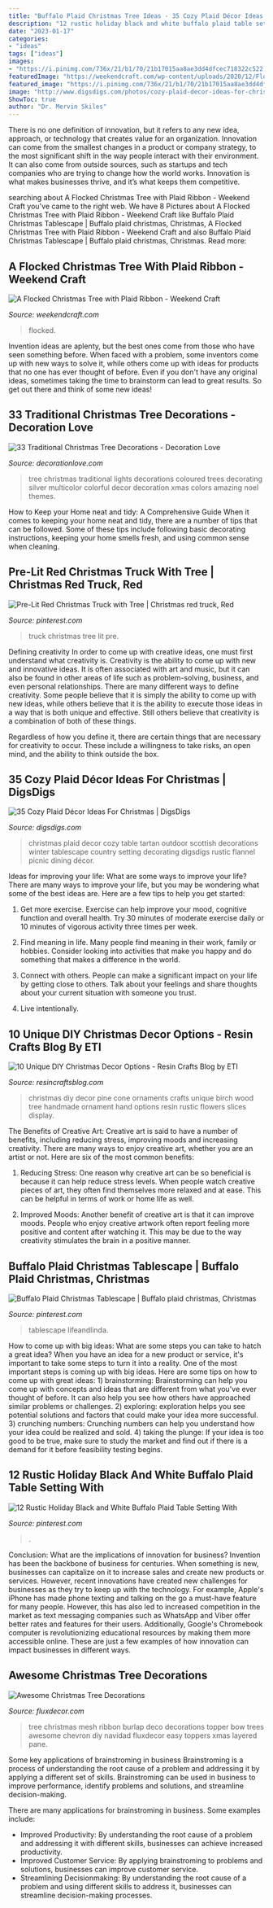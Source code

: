 ```yaml
---
title: "Buffalo Plaid Christmas Tree Ideas - 35 Cozy Plaid Décor Ideas For Christmas"
description: "12 rustic holiday black and white buffalo plaid table setting with"
date: "2023-01-17"
categories:
- "ideas"
tags: ["ideas"]
images:
- "https://i.pinimg.com/736x/21/b1/70/21b17015aa8ae3dd4dfcec718322c522.jpg"
featuredImage: "https://weekendcraft.com/wp-content/uploads/2020/12/FlockedChristmasTreeStar3.jpg"
featured_image: "https://i.pinimg.com/736x/21/b1/70/21b17015aa8ae3dd4dfcec718322c522.jpg"
image: "http://www.digsdigs.com/photos/cozy-plaid-decor-ideas-for-christmas-22.jpg"
ShowToc: true
author: "Dr. Mervin Skiles"
---
```



There is no one definition of innovation, but it refers to any new idea, approach, or technology that creates value for an organization. Innovation can come from the smallest changes in a product or company strategy, to the most significant shift in the way people interact with their environment. It can also come from outside sources, such as startups and tech companies who are trying to change how the world works. Innovation is what makes businesses thrive, and it’s what keeps them competitive.

	

		
searching about A Flocked Christmas Tree with Plaid Ribbon - Weekend Craft you've came to the right web. We have 8 Pictures about A Flocked Christmas Tree with Plaid Ribbon - Weekend Craft like Buffalo Plaid Christmas Tablescape | Buffalo plaid christmas, Christmas, A Flocked Christmas Tree with Plaid Ribbon - Weekend Craft and also Buffalo Plaid Christmas Tablescape | Buffalo plaid christmas, Christmas. Read more:
		
    
## A Flocked Christmas Tree With Plaid Ribbon - Weekend Craft

<img loading=lazy src="https://weekendcraft.com/wp-content/uploads/2020/12/FlockedChristmasTreeStar3.jpg" onerror="this.onerror=null;this.src='https://tse4.mm.bing.net/th?id=OIP.K3xb0Vs04bQZZf9-3N8Z4gHaLH&amp;pid=15.1';" alt="A Flocked Christmas Tree with Plaid Ribbon - Weekend Craft">

_Source: weekendcraft.com_

>flocked. 

	

Invention ideas are aplenty, but the best ones come from those who have seen something before. When faced with a problem, some inventors come up with new ways to solve it, while others come up with ideas for products that no one has ever thought of before. Even if you don't have any original ideas, sometimes taking the time to brainstorm can lead to great results. So get out there and think of some new ideas!

    
## 33 Traditional Christmas Tree Decorations - Decoration Love

<img loading=lazy src="http://www.decorationlove.com/wp-content/uploads/2016/10/Traditional-Christmas-Tree-2016.jpg" onerror="this.onerror=null;this.src='https://tse4.mm.bing.net/th?id=OIP.ExZttan3h4HypfootvgfDQHaLH&amp;pid=15.1';" alt="33 Traditional Christmas Tree Decorations - Decoration Love">

_Source: decorationlove.com_

>tree christmas traditional lights decorations coloured trees decorating silver multicolor colorful decor decoration xmas colors amazing noel themes. 

	

How to Keep your Home neat and tidy: A Comprehensive Guide
When it comes to keeping your home neat and tidy, there are a number of tips that can be followed. Some of these tips include following basic decorating instructions, keeping your home smells fresh, and using common sense when cleaning.

    
## Pre-Lit Red Christmas Truck With Tree | Christmas Red Truck, Red

<img loading=lazy src="https://i.pinimg.com/736x/34/56/aa/3456aa4dd011c270a32982d155d9f95f.jpg" onerror="this.onerror=null;this.src='https://tse1.mm.bing.net/th?id=OIP.SBofP6U1uWVuanDbEJnL-AHaHa&amp;pid=15.1';" alt="Pre-Lit Red Christmas Truck with Tree | Christmas red truck, Red">

_Source: pinterest.com_

>truck christmas tree lit pre. 

	

Defining creativity
In order to come up with creative ideas, one must first understand what creativity is. Creativity is the ability to come up with new and innovative ideas. It is often associated with art and music, but it can also be found in other areas of life such as problem-solving, business, and even personal relationships.
There are many different ways to define creativity. Some people believe that it is simply the ability to come up with new ideas, while others believe that it is the ability to execute those ideas in a way that is both unique and effective. Still others believe that creativity is a combination of both of these things.

Regardless of how you define it, there are certain things that are necessary for creativity to occur. These include a willingness to take risks, an open mind, and the ability to think outside the box.

    
## 35 Cozy Plaid Décor Ideas For Christmas | DigsDigs

<img loading=lazy src="http://www.digsdigs.com/photos/cozy-plaid-decor-ideas-for-christmas-22.jpg" onerror="this.onerror=null;this.src='https://tse4.mm.bing.net/th?id=OIP.1aA6y60J-Kzzu5jyJ6jXoAHaLH&amp;pid=15.1';" alt="35 Cozy Plaid Décor Ideas For Christmas | DigsDigs">

_Source: digsdigs.com_

>christmas plaid decor cozy table tartan outdoor scottish decorations winter tablescape country setting decorating digsdigs rustic flannel picnic dining décor. 

	

Ideas for improving your life: What are some ways to improve your life?
There are many ways to improve your life, but you may be wondering what some of the best ideas are. Here are a few tips to help you get started:
1. Get more exercise. Exercise can help improve your mood, cognitive function and overall health. Try 30 minutes of moderate exercise daily or 10 minutes of vigorous activity three times per week.

2. Find meaning in life. Many people find meaning in their work, family or hobbies. Consider looking into activities that make you happy and do something that makes a difference in the world.

3. Connect with others. People can make a significant impact on your life by getting close to others. Talk about your feelings and share thoughts about your current situation with someone you trust.

4. Live intentionally.

    
## 10 Unique DIY Christmas Decor Options - Resin Crafts Blog By ETI

<img loading=lazy src="https://resincraftsblog.com/wp-content/uploads/2017/11/Rustic-Handmade-Christmas-Ornament-for-the-Tree-Birch-Wood-Slices-Display-Pretty-Hand-Cut-Pine-Cone-Flowers-AnExtraordinaryDay.net_.jpg" onerror="this.onerror=null;this.src='https://tse4.mm.bing.net/th?id=OIP.zCWg_iG8hh4mbzxJ8uyxswHaLH&amp;pid=15.1';" alt="10 Unique DIY Christmas Decor Options - Resin Crafts Blog by ETI">

_Source: resincraftsblog.com_

>christmas diy decor pine cone ornaments crafts unique birch wood tree handmade ornament hand options resin rustic flowers slices display. 

	

The Benefits of Creative Art:
Creative art is said to have a number of benefits, including reducing stress, improving moods and increasing creativity. There are many ways to enjoy creative art, whether you are an artist or not. Here are six of the most common benefits:
1. Reducing Stress: One reason why creative art can be so beneficial is because it can help reduce stress levels. When people watch creative pieces of art, they often find themselves more relaxed and at ease. This can be helpful in terms of work or home life as well.

2. Improved Moods: Another benefit of creative art is that it can improve moods. People who enjoy creative artwork often report feeling more positive and content after watching it. This may be due to the way creativity stimulates the brain in a positive manner.


    
## Buffalo Plaid Christmas Tablescape | Buffalo Plaid Christmas, Christmas

<img loading=lazy src="https://i.pinimg.com/736x/21/b1/70/21b17015aa8ae3dd4dfcec718322c522.jpg" onerror="this.onerror=null;this.src='https://tse2.mm.bing.net/th?id=OIP.aK8QQxsrv76VsQZrmtcw9QHaPp&amp;pid=15.1';" alt="Buffalo Plaid Christmas Tablescape | Buffalo plaid christmas, Christmas">

_Source: pinterest.com_

>tablescape lifeandlinda. 

	

How to come up with big ideas: What are some steps you can take to hatch a great idea?
When you have an idea for a new product or service, it's important to take some steps to turn it into a reality. One of the most important steps is coming up with big ideas. Here are some tips on how to come up with great ideas: 1) brainstorming: Brainstorming can help you come up with concepts and ideas that are different from what you've ever thought of before. It can also help you see how others have approached similar problems or challenges. 2) exploring: exploration helps you see potential solutions and factors that could make your idea more successful. 3) crunching numbers: Crunching numbers can help you understand how your idea could be realized and sold. 4) taking the plunge: If your idea is too good to be true, make sure to study the market and find out if there is a demand for it before feasibility testing begins.

    
## 12 Rustic Holiday Black And White Buffalo Plaid Table Setting With

<img loading=lazy src="https://i.pinimg.com/736x/f8/0a/97/f80a9705c46e306de0d681e1f3a82acb.jpg" onerror="this.onerror=null;this.src='https://tse1.mm.bing.net/th?id=OIP.Z1nCo1fY2ac7skQqqUNPmAHaJ4&amp;pid=15.1';" alt="12 Rustic Holiday Black and White Buffalo Plaid Table Setting With">

_Source: pinterest.com_

>. 

	

Conclusion: What are the implications of innovation for business?
Invention has been the backbone of business for centuries. When something is new, businesses can capitalize on it to increase sales and create new products or services. However, recent innovations have created new challenges for businesses as they try to keep up with the technology. For example, Apple's iPhone has made phone texting and talking on the go a must-have feature for many people. However, this has also led to increased competition in the market as text messaging companies such as WhatsApp and Viber offer better rates and features for their users. Additionally, Google's Chromebook computer is revolutionizing educational resources by making them more accessible online. These are just a few examples of how innovation can impact businesses in different ways.

    
## Awesome Christmas Tree Decorations

<img loading=lazy src="https://fluxdecor.com/wp-content/uploads/2016/11/christmas-tree-decorations/3-christmas-tree-decorations.jpg" onerror="this.onerror=null;this.src='https://tse4.mm.bing.net/th?id=OIP.0MHc82n3toEUpdbTnlXXQwHaMV&amp;pid=15.1';" alt="Awesome Christmas Tree Decorations">

_Source: fluxdecor.com_

>tree christmas mesh ribbon burlap deco decorations topper bow trees awesome chevron diy navidad fluxdecor easy toppers xmas layered pane. 

	

Some key applications of brainstroming in business
Brainstroming is a process of understanding the root cause of a problem and addressing it by applying a different set of skills. Brainstroming can be used in business to improve performance, identify problems and solutions, and streamline decision-making.

There are many applications for brainstroming in business. Some examples include: 

- Improved Productivity: By understanding the root cause of a problem and addressing it with different skills, businesses can achieve increased productivity.
- Improved Customer Service: By applying brainstroming to problems and solutions, businesses can improve customer service.
- Streamlining Decisionmaking: By understanding the root cause of a problem and using different skills to address it, businesses can streamline decision-making processes.

